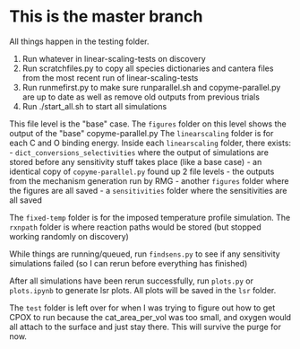 # This is the master branch
All things happen in the testing folder.

1. Run whatever in linear-scaling-tests on discovery
2. Run scratchfiles.py to copy all species dictionaries and cantera files from the most recent run of linear-scaling-tests
3. Run runmefirst.py to make sure runparallel.sh and copyme-parallel.py are up to date as well as remove old outputs from previous trials
4. Run ./start_all.sh to start all simulations

This file level is the "base" case.
The `figures` folder on this level shows the output of the "base" copyme-parallel.py
The `linearscaling` folder is for each C and O binding energy.
Inside each `linearscaling` folder, there exists:
    - `dict_conversions_selectivities` where the output of simulations are stored before any sensitivity stuff takes place (like a base case)
    - an identical copy of `copyme-parallel.py` found up 2 file levels
    - the outputs from the mechanism generation run by RMG
    - another `figures` folder where the figures are all saved
    - a `sensitivities` folder where the sensitivities are all saved

The `fixed-temp` folder is for the imposed temperature profile simulation.
The `rxnpath` folder is where reaction paths would be stored (but stopped working randomly on discovery)

While things are running/queued, run `findsens.py` to see if any sensitivity simulations failed (so I can rerun before everything has finished)

After all simulations have been rerun successfully, run `plots.py` or `plots.ipynb` to generate lsr plots.
All plots will be saved in the `lsr` folder.

The `test` folder is left over for when I was trying to figure out how to get CPOX to run because the cat_area_per_vol was too small, and oxygen would all attach to the surface and just stay there.  This will survive the purge for now.

